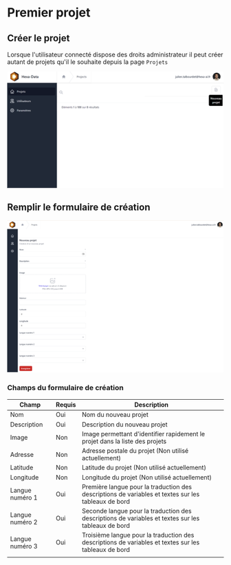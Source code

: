 # Premier projet

## Créer le projet

Lorsque l'utilisateur connecté dispose des droits administrateur il peut créer autant de projets qu'il le souhaite depuis la page ```Projets```


![créer un projet](./_media/creerProjet.png)

## Remplir le formulaire de création

![formulaire de création proejet](./_media/NouveauProjet.png)

### Champs du formulaire de création


| Champ           | Requis | Description                                                                                          |
|-----------------|--------|------------------------------------------------------------------------------------------------------|
| Nom             | Oui    | Nom du nouveau projet                                                                                |
| Description     | Oui    | Description du nouveau projet                                                                        |
| Image           | Non    | Image permettant d'identifier rapidement le projet dans la liste des projets                         |
| Adresse         | Non    | Adresse postale du projet (Non utilisé actuellement)                                                 |
| Latitude        | Non    | Latitude du projet (Non utilisé actuellement)                                                        |
| Longitude       | Non    | Longitude du projet (Non utilisé actuellement)                                                       |
| Langue numéro 1 | Oui    | Première langue pour la traduction des descriptions de variables et textes sur les tableaux de bord  |
| Langue numéro 2 | Oui    | Seconde langue pour la traduction des descriptions de variables et textes sur les tableaux de bord   |
| Langue numéro 3 | Oui    | Troisième langue pour la traduction des descriptions de variables et textes sur les tableaux de bord |
|                 |        |                                                                                                      |

